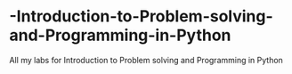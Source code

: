 # -Introduction-to-Problem-solving-and-Programming-in-Python
All my labs for  Introduction to Problem solving and Programming in Python
